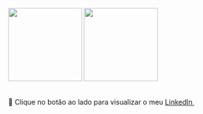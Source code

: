 <div align="left">
<img height="150em" src="https://github-readme-stats.vercel.app/api/top-langs/?username=Carlosabdoamaral&exclude_repo=KNN-Image-Classification&show_icons=true&hide_border=true&layout=compact&langs_count=8&theme=tokyonight"/>	
<img height="150em" src="https://github-readme-stats.vercel.app/api?username=Carlosabdoamaral&show_icons=true&hide_border=true&count_private=true&include_all_commits=true&theme=tokyonight" />
</div><br>	

🔗 Clique no botão ao lado para visualizar o meu <a href="[https://www.linkedin.com/in/carlos-amaral-56a6881b3/](https://www.linkedin.com/in/carlos-alberto-barcelos-do-amaral-56a6881b3/)">
  LinkedIn
  <img href="https://camo.githubusercontent.com/1598532a3542326fff0ea5e0481f39287c1a1a201b07b4fff95c5ecd6a30553e/68747470733a2f2f696d672e736869656c64732e696f2f62616467652f4c696e6b6564496e2d2532333030373742352e7376673f267374796c653d666c61742d737175617265266c6f676f3d6c696e6b6564696e266c6f676f436f6c6f723d7768697465"> </img>
</a>
